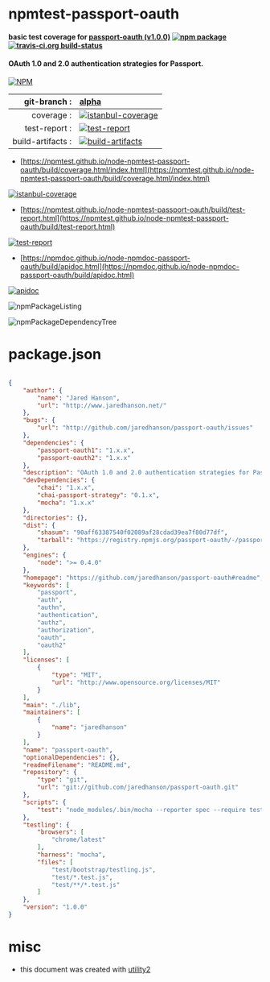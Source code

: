 # npmtest-passport-oauth

#### basic test coverage for  [passport-oauth (v1.0.0)](https://github.com/jaredhanson/passport-oauth#readme)  [![npm package](https://img.shields.io/npm/v/npmtest-passport-oauth.svg?style=flat-square)](https://www.npmjs.org/package/npmtest-passport-oauth) [![travis-ci.org build-status](https://api.travis-ci.org/npmtest/node-npmtest-passport-oauth.svg)](https://travis-ci.org/npmtest/node-npmtest-passport-oauth)

#### OAuth 1.0 and 2.0 authentication strategies for Passport.

[![NPM](https://nodei.co/npm/passport-oauth.png?downloads=true&downloadRank=true&stars=true)](https://www.npmjs.com/package/passport-oauth)

| git-branch : | [alpha](https://github.com/npmtest/node-npmtest-passport-oauth/tree/alpha)|
|--:|:--|
| coverage : | [![istanbul-coverage](https://npmtest.github.io/node-npmtest-passport-oauth/build/coverage.badge.svg)](https://npmtest.github.io/node-npmtest-passport-oauth/build/coverage.html/index.html)|
| test-report : | [![test-report](https://npmtest.github.io/node-npmtest-passport-oauth/build/test-report.badge.svg)](https://npmtest.github.io/node-npmtest-passport-oauth/build/test-report.html)|
| build-artifacts : | [![build-artifacts](https://npmtest.github.io/node-npmtest-passport-oauth/glyphicons_144_folder_open.png)](https://github.com/npmtest/node-npmtest-passport-oauth/tree/gh-pages/build)|

- [https://npmtest.github.io/node-npmtest-passport-oauth/build/coverage.html/index.html](https://npmtest.github.io/node-npmtest-passport-oauth/build/coverage.html/index.html)

[![istanbul-coverage](https://npmtest.github.io/node-npmtest-passport-oauth/build/screenCapture.buildCi.browser.%252Ftmp%252Fbuild%252Fcoverage.lib.html.png)](https://npmtest.github.io/node-npmtest-passport-oauth/build/coverage.html/index.html)

- [https://npmtest.github.io/node-npmtest-passport-oauth/build/test-report.html](https://npmtest.github.io/node-npmtest-passport-oauth/build/test-report.html)

[![test-report](https://npmtest.github.io/node-npmtest-passport-oauth/build/screenCapture.buildCi.browser.%252Ftmp%252Fbuild%252Ftest-report.html.png)](https://npmtest.github.io/node-npmtest-passport-oauth/build/test-report.html)

- [https://npmdoc.github.io/node-npmdoc-passport-oauth/build/apidoc.html](https://npmdoc.github.io/node-npmdoc-passport-oauth/build/apidoc.html)

[![apidoc](https://npmdoc.github.io/node-npmdoc-passport-oauth/build/screenCapture.buildCi.browser.%252Ftmp%252Fbuild%252Fapidoc.html.png)](https://npmdoc.github.io/node-npmdoc-passport-oauth/build/apidoc.html)

![npmPackageListing](https://npmtest.github.io/node-npmtest-passport-oauth/build/screenCapture.npmPackageListing.svg)

![npmPackageDependencyTree](https://npmtest.github.io/node-npmtest-passport-oauth/build/screenCapture.npmPackageDependencyTree.svg)



# package.json

```json

{
    "author": {
        "name": "Jared Hanson",
        "url": "http://www.jaredhanson.net/"
    },
    "bugs": {
        "url": "http://github.com/jaredhanson/passport-oauth/issues"
    },
    "dependencies": {
        "passport-oauth1": "1.x.x",
        "passport-oauth2": "1.x.x"
    },
    "description": "OAuth 1.0 and 2.0 authentication strategies for Passport.",
    "devDependencies": {
        "chai": "1.x.x",
        "chai-passport-strategy": "0.1.x",
        "mocha": "1.x.x"
    },
    "directories": {},
    "dist": {
        "shasum": "90aff63387540f02089af28cdad39ea7f80d77df",
        "tarball": "https://registry.npmjs.org/passport-oauth/-/passport-oauth-1.0.0.tgz"
    },
    "engines": {
        "node": ">= 0.4.0"
    },
    "homepage": "https://github.com/jaredhanson/passport-oauth#readme",
    "keywords": [
        "passport",
        "auth",
        "authn",
        "authentication",
        "authz",
        "authorization",
        "oauth",
        "oauth2"
    ],
    "licenses": [
        {
            "type": "MIT",
            "url": "http://www.opensource.org/licenses/MIT"
        }
    ],
    "main": "./lib",
    "maintainers": [
        {
            "name": "jaredhanson"
        }
    ],
    "name": "passport-oauth",
    "optionalDependencies": {},
    "readmeFilename": "README.md",
    "repository": {
        "type": "git",
        "url": "git://github.com/jaredhanson/passport-oauth.git"
    },
    "scripts": {
        "test": "node_modules/.bin/mocha --reporter spec --require test/bootstrap/node test/*.test.js"
    },
    "testling": {
        "browsers": [
            "chrome/latest"
        ],
        "harness": "mocha",
        "files": [
            "test/bootstrap/testling.js",
            "test/*.test.js",
            "test/**/*.test.js"
        ]
    },
    "version": "1.0.0"
}
```



# misc
- this document was created with [utility2](https://github.com/kaizhu256/node-utility2)
